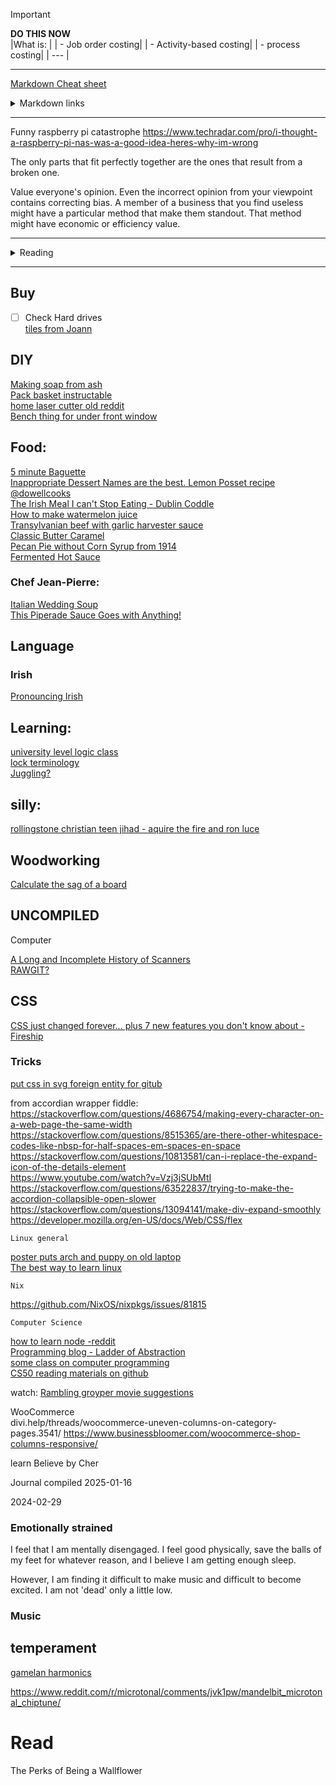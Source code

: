 > [!important]
>**DO THIS NOW**  
>|What is: |
>| - Job order costing|
>| - Activity-based costing|
>| - process costing|
>| --- |


---
[Markdown Cheat sheet](/test/md_cheat_sheet.md)  
<details><summary>Markdown links</summary>
	
https://www.markdownguide.org/  
https://quartz.jzhao.xyz/  
https://www.reddit.com/r/ObsidianMD/comments/16e5jek/best_way_to_selfhost_obsidian_publish/  
https://kinsta.com/blog/static-site-generator/  
https://minimal.guide/home  
https://www.mkdocs.org/  
https://dillinger.io/  
https://dev.to/humberd/building-a-blog-part-1-framework-reasearch-1l2o  
https://dev.to/jordanfinners/creating-a-collapsible-section-with-nothing-but-html-4ip9  
</details>  

---
Funny raspberry pi catastrophe https://www.techradar.com/pro/i-thought-a-raspberry-pi-nas-was-a-good-idea-heres-why-im-wrong  

The only parts that fit perfectly together are the ones that result from a broken one.  
  
Value everyone's opinion.  Even the incorrect opinion from your viewpoint contains correcting bias.  A member of a business that you find useless might have a particular method that make them standout.  That method might have economic or efficiency value.  

---  
<details><summary>Reading</summary>  
	
https://www.ox.ac.uk/students/academic/guidance/skills/ai-study  
https://www.sciencedirect.com/science/article/pii/S0099133323000599?via%3Dihub  
https://papers.ssrn.com/sol3/papers.cfm?abstract_id=4391243  
[Ways to use AI in learning environment](https://www.oneusefulthing.org/p/assigning-ai-seven-ways-of-using)  
[folk music daily](https://singout.org/category/sorm/)  
[book on slavery in africa?](https://archive.org/details/wesleyanjuvenil07socigoog/page/n12/mode/2up)  
[cocolate definitions](https://www.global-organics.com/post.php?s=2019-11-22-chocolate-and-cocoa-terms-defined)  
[Sleeping Beauty](https://www.pacifica.edu/wp-content/uploads/2018/08/Vol.2-Archetypal-interpretation-of-sleeping-beauty.pdf)  
EDITH BLIGHTON  
</details>

---  
## Buy
- [ ] Check Hard drives  
[tiles from Joann](https://www.joann.com/p/floorpops-12in-x-12in-kikko-peel-stick-floor-tiles-10ct/16814626.html)  


## DIY
[Making soap from ash](https://farmingmybackyard.com/homemade-soap-from-ashes/)  
[Pack basket instructable](https://www.instructables.com/Pack-Basket/)  
[home laser cutter old reddit](https://www.reddit.com/r/lasercutting/comments/qe8nul/what_is_a_good_home_laser_cutter/)  
[Bench thing for under front window](https://www.etsy.com/listing/499442398/pine-three-cube-benchentertainment?ga_order=most_relevant&ga_search_type=all&ga_view_type=gallery&ga_search_query=minimalist+bench&ref=sc_gallery-1-3&plkey=099ed4f31c838c4f616a11a1a5ce139e6803779e%3A499442398)  

## Food:
[5 minute Baguette](https://youtu.be/Z-husjZkxHw?si=aH_DzDBim3uZvWC2)  
[Inappropriate Dessert Names are the best. Lemon Posset recipe @dowellcooks](https://youtu.be/lx9s_wIO284?si=dtoy7kTry-c80kdC)  
[The Irish Meal I can't Stop Eating - Dublin Coddle](https://youtu.be/RllUbQQ5feY?si=7zbp1_zUptDiCGe2)  
[How to make watermelon juice](https://40aprons.com/watermelon-water-recipe/comment-page-1/#comments)  
[Transylvanian beef with garlic harvester sauce](https://youtu.be/UY4dOKVf85M?si=gXt_MLCo-vLrXW8N)  
[Classic Butter Caramel](https://youtu.be/USTWdVERhkQ?si=iWFMVRJQIL0S7WSi)  
[Pecan Pie without Corn Syrup from 1914](https://youtu.be/HMrFfPnPrDs?si=_yI6BbtfdwM3RIxx)  
[Fermented Hot Sauce](https://youtu.be/bPrJCfqr5xA?si=9qv3exIQbhXu38ip)  

  
### Chef Jean-Pierre:  
[Italian Wedding Soup](https://youtu.be/q9uEr0xR0ug?si=7yOHnuPL1050xSFj)  
[This Piperade Sauce Goes with Anything!](https://youtu.be/NlUyP5A46g8?si=dbTrA1qukC9MZ72X)  

## Language
### Irish
[Pronouncing Irish](https://daltai.com/marbh-le-tae-agus-marbh-gan-e/) 

## Learning:
[university level logic class](https://www.csm.ornl.gov/~sheldon/ds/)  
[lock terminology](https://www.locksmiths.co.uk/locksmith-terminology-parts-of-locks/)  
[Juggling?](https://www.reddit.com/r/crazysexycool/comments/1bi0ui5/juggling_takes_balls/?utm_source=share&utm_medium=web2x&context=3)  

## silly:
[rollingstone christian teen jihad - aquire the fire and ron luce](https://www.rollingstone.com/culture/culture-features/teenage-holy-war-videos-of-ron-luce-and-evangelical-jihad-231696/)  

## Woodworking  
[Calculate the sag of a board](https://woodbin.com/calcs/sagulator/)  
  
## UNCOMPILED
Computer

[A Long and Incomplete History of Scanners](https://youtu.be/DlgWsFJScU8?si=pr19KzCLeEduoUXA)  
[RAWGIT?](https://rawgit.com/)  


## CSS
[CSS just changed forever… plus 7 new features you don't know about - Fireship](https://youtu.be/A89FMtIkWKc?si=g31SmyNu75IDDIaa)  

### Tricks
[put css in svg foreign entity for gitub](https://stackoverflow.com/questions/51956361/custom-css-file-for-readme-md-in-a-github-repo)  

from accordian wrapper fiddle:  
https://stackoverflow.com/questions/4686754/making-every-character-on-a-web-page-the-same-width  
https://stackoverflow.com/questions/8515365/are-there-other-whitespace-codes-like-nbsp-for-half-spaces-em-spaces-en-space  
https://stackoverflow.com/questions/10813581/can-i-replace-the-expand-icon-of-the-details-element  
https://www.youtube.com/watch?v=Vzj3jSUbMtI  
https://stackoverflow.com/questions/63522837/trying-to-make-the-accordion-collapsible-open-slower  
https://stackoverflow.com/questions/13094141/make-div-expand-smoothly  
https://developer.mozilla.org/en-US/docs/Web/CSS/flex  


	Linux general
[poster puts arch and puppy on old laptop](https://bbs.archlinux.org/viewtopic.php?id=41622)  
[The best way to learn linux](https://youtu.be/Dg2Lek-xN70?si=74kkBaYLeajygpRh)  


	Nix
https://github.com/NixOS/nixpkgs/issues/81815


	Computer Science
[how to learn node -reddit ](https://www.reddit.com/r/node/comments/uozxa8/how_should_i_start_learning_the_node_js/)  
[Programming blog - Ladder of Abstraction](https://worrydream.com/LadderOfAbstraction/)  
[some class on computer programming](https://github.com/msatul1305/1st-year-study-materials-vssut/tree/master)  
[CS50 reading materials on github](https://github.com/misstong/CS50-Edx/blob/master/programming%20in%20c%20(4th%20edition)%20%20-%20stephen%20g.%20kochan(1).pdf)  


watch:
[Rambling groyper movie suggestions](https://x.com/RamblingGroyper/status/1745559499534970976?s=20)  

WooCommerce  
divi.help/threads/woocommerce-uneven-columns-on-category-pages.3541/
https://www.businessbloomer.com/woocommerce-shop-columns-responsive/

learn Believe by Cher


Journal compiled 2025-01-16



2024-02-29
### Emotionally strained  
I feel that I am mentally disengaged.  I feel good physically, save the balls of my feet for whatever reason, and I believe I am getting enough sleep.  

However, I am finding it difficult to make music and difficult to become excited.  I am not 'dead' only a little low.  

### Music


## 	temperament
[gamelan harmonics](https://music.arts.uci.edu/abauer/148_2018/readings/Intro.gamelan.pdf)  

https://www.reddit.com/r/microtonal/comments/jvk1pw/mandelbit_microtonal_chiptune/

# Read 
The Perks of Being a Wallflower

